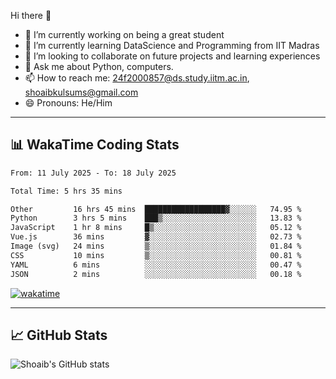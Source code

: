 Hi there 👋

<!--
**shoaib2000857/shoaib2000857** is a ✨ _special_ ✨ repository because its `README.md` (this file) appears on your GitHub profile.

Here are some ideas to get you started: -->

- 🔭 I’m currently working on being a great student  
- 🌱 I’m currently learning DataScience and Programming from IIT Madras  
- 👯 I’m looking to collaborate on future projects and learning experiences  
- 💬 Ask me about Python, computers.  
- 📫 How to reach me: 24f2000857@ds.study.iitm.ac.in, shoaibkulsums@gmail.com  
- 😄 Pronouns: He/Him  

---

## 📊 WakaTime Coding Stats

<!--START_SECTION:waka-->

```txt
From: 11 July 2025 - To: 18 July 2025

Total Time: 5 hrs 35 mins

Other         16 hrs 45 mins  ██████████████████▓░░░░░░   74.95 %
Python        3 hrs 5 mins    ███▒░░░░░░░░░░░░░░░░░░░░░   13.83 %
JavaScript    1 hr 8 mins     █▒░░░░░░░░░░░░░░░░░░░░░░░   05.12 %
Vue.js        36 mins         ▓░░░░░░░░░░░░░░░░░░░░░░░░   02.73 %
Image (svg)   24 mins         ▒░░░░░░░░░░░░░░░░░░░░░░░░   01.84 %
CSS           10 mins         ▒░░░░░░░░░░░░░░░░░░░░░░░░   00.81 %
YAML          6 mins          ░░░░░░░░░░░░░░░░░░░░░░░░░   00.47 %
JSON          2 mins          ░░░░░░░░░░░░░░░░░░░░░░░░░   00.18 %
```

<!--END_SECTION:waka-->

[![wakatime](https://wakatime.com/badge/user/a85deef6-2e94-465d-998e-c54914c040a2.svg)](https://wakatime.com/@a85deef6-2e94-465d-998e-c54914c040a2)

---

## 📈 GitHub Stats

![Shoaib's GitHub stats](https://github-readme-stats.vercel.app/api?username=shoaib2000857&show_icons=true&theme=radical)
